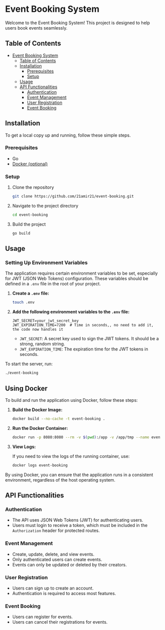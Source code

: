 # Event Booking System

Welcome to the Event Booking System! This project is designed to help users book events seamlessly.

## Table of Contents

- [Event Booking System](#event-booking-system)
  - [Table of Contents](#table-of-contents)
  - [Installation](#installation)
    - [Prerequisites](#prerequisites)
    - [Setup](#setup)
  - [Usage](#usage)
  - [API Functionalities](#api-functionalities)
    - [Authentication](#authentication)
    - [Event Management](#event-management)
    - [User Registration](#user-registration)
    - [Event Booking](#event-booking)

## Installation

To get a local copy up and running, follow these simple steps.

### Prerequisites

- Go
- [Docker (optional)](#using-docker)

### Setup

1. Clone the repository

   ```bash
   git clone https://github.com/21amir21/event-booking.git
   ```

2. Navigate to the project directory

   ```bash
   cd event-booking
   ```

3. Build the project

   ```bash
   go build
   ```

## Usage

### Setting Up Environment Variables

The application requires certain environment variables to be set, especially for JWT (JSON Web Tokens) configuration. These variables should be defined in a `.env` file in the root of your project.

1. **Create a `.env` file:**

   ```bash
   touch .env
   ```

2. **Add the following environment variables to the `.env` file:**

   ```env
   JWT_SECRET=your_jwt_secret_key
   JWT_EXPIRATION_TIME=7200  # Time in seconds,, no need to add it, the code now handles it
   ```

   - `JWT_SECRET`: A secret key used to sign the JWT tokens. It should be a strong, random string.
   - `JWT_EXPIRATION_TIME`: The expiration time for the JWT tokens in seconds.

To start the server, run:

```bash
./event-booking
```

## Using Docker

To build and run the application using Docker, follow these steps:

1. **Build the Docker Image:**

   ```bash
   docker build --no-cache -t event-booking .
   ```

2. **Run the Docker Container:**

   ```bash
   docker run -p 8080:8080 --rm -v $(pwd):/app -v /app/tmp --name event-booking-ctr event-booking
   ```

3. **View Logs:**

   If you need to view the logs of the running container, use:

   ```bash
   docker logs event-booking
   ```

By using Docker, you can ensure that the application runs in a consistent environment, regardless of the host operating system.

## API Functionalities

### Authentication

- The API uses JSON Web Tokens (JWT) for authenticating users.
- Users must login to receive a token, which must be included in the `Authorization` header for protected routes.

### Event Management

- Create, update, delete, and view events.
- Only authenticated users can create events.
- Events can only be updated or deleted by their creators.

### User Registration

- Users can sign up to create an account.
- Authentication is required to access most features.

### Event Booking

- Users can register for events.
- Users can cancel their registrations for events.
